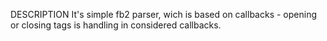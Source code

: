 DESCRIPTION
It's simple fb2 parser, wich is based on callbacks - opening or closing tags is handling in considered callbacks.
